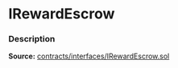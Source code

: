 # IRewardEscrow

### Description <a href="description" id="description"></a>

**Source:** [contracts/interfaces/IRewardEscrow.sol](https://github.com/perifinance/peri-finance/blob/master/contracts/interfaces/IRewardEscrow.sol)
